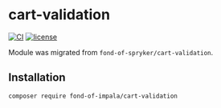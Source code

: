 # cart-validation
[![CI](https://github.com/fond-of-impala/cart-validation/actions/workflows/main.yml/badge.svg)](https://github.com/fond-of-impala/cart-validation/actions/workflows/main.yml)
[![license](https://img.shields.io/github/license/fond-of-impala/cart-validation.svg)](https://packagist.org/packages/fond-of-impala/cart-validation)

Module was migrated from `fond-of-spryker/cart-validation`.

## Installation

```
composer require fond-of-impala/cart-validation
```
